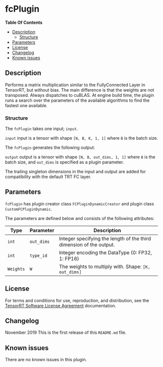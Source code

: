 # fcPlugin

**Table Of Contents**
- [Description](#description)
    * [Structure](#structure)
- [Parameters](#parameters)
- [License](#license)
- [Changelog](#changelog)
- [Known issues](#known-issues)


## Description

Performs a matrix multiplication similar to the FullyConnected Layer in TensorRT, but without bias. The main difference is that the weights are not transposed.
Always dispatches to cuBLAS. At engine build time, the plugin runs a search over the parameters of the available algorithms to find the fastest one available.


### Structure

The `fcPlugin` takes one input; `input`.

`input`
input is a tensor with shape `[N, B, K, 1, 1]` where `B` is the batch size.


The `fcPlugin` generates the following output:

`output`
output is a tensor with shape `[N, B, out_dims, 1, 1]` where `B` is the batch size, and `out_dims` is specified as a plugin parameter.

The trailing singleton dimensions in the input and output are added for compatibility with the default TRT FC layer.

## Parameters

`fcPlugin` has plugin creator class `FCPluginDynamicCreator` and plugin class `CustomFCPluginDynamic`.

The parameters are defined below and consists of the following attributes:

| Type     | Parameter                               | Description
|----------|-----------------------------------------|-------------------------------------------------------------------
|`int`     |`out_dims`                               |Integer specifying the length of the third dimension of the output.
|`int`     |`type_id`                                |Integer encoding the DataType (0: FP32, 1: FP16)
|`Weights` |`W`                                      |The weights to multiply with. Shape: `[K, out_dims]`


## License

For terms and conditions for use, reproduction, and distribution, see the [TensorRT Software License Agreement](https://docs.nvidia.com/deeplearning/sdk/tensorrt-sla/index.html)
documentation.


## Changelog

November 2019
This is the first release of this `README.md` file.


## Known issues

There are no known issues in this plugin.
